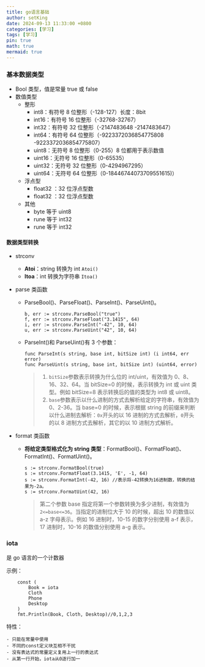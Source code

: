 ```yaml
---
title: go语言基础
author: setKing
date: 2024-09-13 11:33:00 +0800
categories: [学习]
tags: [学习]
pin: true
math: true
mermaid: true
---
```


### 基本数据类型

- Bool 类型，值是常量 true 或 false
- 数值类型
  - 整形
    - int8：有符号 8 位整形（-128-127）长度：8bit
    - int16：有符号 16 位整形（-32768-32767）
    - int32：有符号 32 位整形（-2147483648 -2147483647）
    - int64：有符号 64 位整形（-9223372036854775808 -9223372036854775807）
    - uint8：无符号 8 位整形（0-255）8 位都用于表示数值
    - uint16：无符号 16 位整形（0-65535）
    - uint32：无符号 32 位整形（0-4294967295）
    - uint64：无符号 64 位整形（0-18446744073709551615)）
  - 浮点型
    - float32 ：32 位浮点型数
    - float32 ：32 位浮点型数
  - 其他
    - byte 等于 uint8
    - rune 等于 int32
    - rune 等于 int32

#### 数据类型转换

- strconv

  - **Atoi**：string 转换为 int `Atoi()`
  - **Itoa**：int 转换为字符串 `Itoa()`

- parse 类函数

  - ParseBool()、ParseFloat()、ParseInt()、ParseUint()。

    ```
    b, err := strconv.ParseBool("true")
    f, err := strconv.ParseFloat("3.1415", 64)
    i, err := strconv.ParseInt("-42", 10, 64)
    u, err := strconv.ParseUint("42", 10, 64)
    ```

  - ParseInt()和 ParseUint()有 3 个参数：

    ```
    func ParseInt(s string, base int, bitSize int) (i int64, err error)
    func ParseUint(s string, base int, bitSize int) (uint64, error)
    ```

    > 1. `bitSize`参数表示转换为什么位的 int/uint，有效值为 0、8、16、32、64。当 bitSize=0 的时候，表示转换为 int 或 uint 类型。例如 bitSize=8 表示转换后的值的类型为 int8 或 uint8。
    > 2. `base`参数表示以什么进制的方式去解析给定的字符串，有效值为 0、2-36。当 base=0 的时候，表示根据 string 的前缀来判断以什么进制去解析：`0x`开头的以 16 进制的方式去解析，`0`开头的以 8 进制方式去解析，其它的以 10 进制方式解析。

- format 类函数

  - **将给定类型格式化为 string 类型**：FormatBool()、FormatFloat()、FormatInt()、FormatUint()。

    ```
    s := strconv.FormatBool(true)
    s := strconv.FormatFloat(3.1415, 'E', -1, 64)
    s := strconv.FormatInt(-42, 16) //表示将-42转换为16进制数，转换的结果为-2a。
    s := strconv.FormatUint(42, 16)
    ```

    > 第二个参数 base 指定将第一个参数转换为多少进制，有效值为`2<=base<=36`。当指定的进制位大于 10 的时候，超出 10 的数值以 a-z 字母表示。例如 16 进制时，10-15 的数字分别使用 a-f 表示，17 进制时，10-16 的数值分别使用 a-g 表示。

### iota

是 go 语言的一个计数器

示例：

```
	const (
		Book = iota
		Cloth
		Phone
		Desktop
	)
	fmt.Println(Book, Cloth, Desktop)//0,1,2,3
```

特性：

    - 只能在常量中使用
    - 不同的const定义块互相不干扰
    - 没有表达式的常量定义复用上一行的表达式
    - 从第一行开始，iota从0逐行加一
